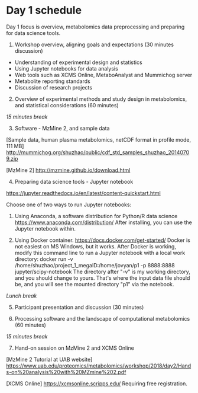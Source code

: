 # Day 1 schedule

Day 1 focus is overview, metabolomics data preprocessing and preparing for data science tools.

1. Workshop overview, aligning goals and expectations (30 minutes discussion)

  - Understanding of experimental design and statistics
  - Using Jupyter notebooks for data analysis
  - Web tools such as XCMS Online, MetaboAnalyst and Mummichog server
  - Metabolite reporting standards
  - Discussion of research projects

2. Overview of experimental methods and study design in metabolomics, and statistical considerations (60 minutes)

*15 minutes break*

3. Software - MzMine 2, and sample data

[Sample data, human plasma metabolomics, netCDF format in profile mode, 111 MB]
http://mummichog.org/shuzhao/public/cdf_std_samples_shuzhao_20140709.zip

[MzMine 2]
http://mzmine.github.io/download.html


4. Preparing data science tools - Jupyter notebook

https://jupyter.readthedocs.io/en/latest/content-quickstart.html

Choose one of two ways to run Jupyter notebooks:

1) Using Anaconda, a software distribution for Python/R data science
https://www.anaconda.com/distribution/
After installing, you can use the Jupyter notebook within.

2) Using Docker container.
https://docs.docker.com/get-started/
Docker is not easiest on MS Windows, but it works. After Docker is working, modify this command line to run a Jupyter notebook with a local work directory:
docker run -v /home/shuzhao/project_1_megaID:/home/jovyan/p1 -p 8888:8888 jupyter/scipy-notebook
The directory after "-v" is my working directory, and you should change to yours. That's where the input data file should be, and you will see the mounted directory "p1" via the notebook.


*Lunch break*

5. Participant presentation and discussion (30 minutes)


6. Processing software and the landscape of computational metabolomics (60 minutes)

*15 minutes break*

7. Hand-on session on MzMine 2 and XCMS Online

[MzMine 2 Tutorial at UAB website]
https://www.uab.edu/proteomics/metabolomics/workshop/2018/day2/Hands-on%20analysis%20with%20MZmine%202.pdf

[XCMS Online]
https://xcmsonline.scripps.edu/
Requiring free registration.
